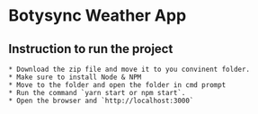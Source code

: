 # Botysync Weather App

## Instruction to run the project

    * Download the zip file and move it to you convinent folder.
    * Make sure to install Node & NPM
    * Move to the folder and open the folder in cmd prompt
    * Run the command `yarn start or npm start`.
    * Open the browser and `http://localhost:3000`
